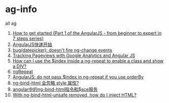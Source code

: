 ag-info
=======

all ag

1. [How to get started (Part 1 of the AngularJS - from beginner to expert in 7 steps series)](http://www.ng-newsletter.com/posts/beginner2expert-how_to_start.html)
2. [AngularJS快速开始](http://www.angularjs.cn/A002)
3. [bug(datepicker): doesn't fire ng-change events](https://github.com/angular-ui/bootstrap/issues/612)
4. [Tracking Pageviews with Google Analytics and Angular JS](http://blog.nraboy.com/2014/11/tracking-pageviews-google-analytics-angular-js/)
5. [How can I use the $index inside a ng-repeat to enable a class and show a DIV?](http://stackoverflow.com/questions/17925355/how-can-i-use-the-index-inside-a-ng-repeat-to-enable-a-class-and-show-a-div)
6. [ngRepeat](https://docs.angularjs.org/api/ng/directive/ngRepeat)
7. [AngularJS: do not pass $index in ng-repeat if you use orderBy](http://sky2high.net/en/2013/04/angularjs-do-not-pass-index-in-ng-repeat-if-you-use-orderby/)
8. [ng-bind-html 会忽略 style 属性?](http://angularjs.cn/A0pS)
9. [angular中的ng-bind-html指令和$sce服务](http://segmentfault.com/blog/wangxiansheng/1190000000639561)
10. [With ng-bind-html-unsafe removed, how do I inject HTML?](http://stackoverflow.com/questions/19415394/with-ng-bind-html-unsafe-removed-how-do-i-inject-html)


